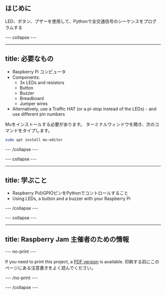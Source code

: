## はじめに

LED、ボタン、ブザーを使用して、Pythonで全交通信号のシーケンスをプログラムする

\--- collapse \---

* * *

## title: 必要なもの

- Raspberry Pi コンピュータ
- Components: 
  - 3x LEDs and resistors
  - Button
  - Buzzer
  - Breadboard
  - Jumper wires
- Alternatively, use a Traffic HAT (or a pi-stop instead of the LEDs) - and use different pin numbers

Muをインストールする必要があります。 ターミナルウィンドウを開き、次のコマンドをタイプします。

```bash
sudo apt install mu-editor
```

\--- /collapse \---

\--- collapse \---

* * *

## title: 学ぶこと

- Raspberry PiのGPIOピンをPythonでコントロールすること
- Using LEDs, a button and a buzzer with your Raspberry Pi

\--- /collapse \---

\--- collapse \---

* * *

## title: Raspberry Jam 主催者のための情報

\--- no-print \---

If you need to print this project, a [PDF version](https://github.com/raspberrypilearning/jam-worksheets/raw/master/pdf/Interactive-Traffic-Lights-Python.pdf) is available. 印刷する前にこのページにある注意書きをよく読んでください。

\--- /no-print \---

\--- /collapse \---